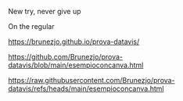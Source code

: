 New try, never give up


On the regular

https://brunezjo.github.io/prova-datavis/

https://github.com/Brunezjo/prova-datavis/blob/main/esempioconcanva.html

https://raw.githubusercontent.com/Brunezjo/prova-datavis/refs/heads/main/esempioconcanva.html
